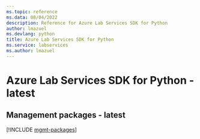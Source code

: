 ```yaml
---
ms.topic: reference
ms.data: 08/04/2022
description: Reference for Azure Lab Services SDK for Python
author: lmazuel
ms.devlang: python
title: Azure Lab Services SDK for Python
ms.service: labservices
ms.author: lmazuel
---
```

# Azure Lab Services SDK for Python - latest

## Management packages - latest
[!INCLUDE [mgmt-packages](lab-services-mgmt-index.md)]